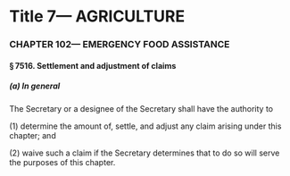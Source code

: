 
# Title 7— AGRICULTURE
### CHAPTER 102— EMERGENCY FOOD ASSISTANCE
#### § 7516. Settlement and adjustment of claims
##### (a) In general

The Secretary or a designee of the Secretary shall have the authority to

(1) determine the amount of, settle, and adjust any claim arising under this chapter; and

(2) waive such a claim if the Secretary determines that to do so will serve the purposes of this chapter.
